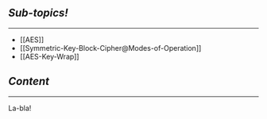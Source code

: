 ## *Sub-topics!*
---
* [[AES]]
* [[Symmetric-Key-Block-Cipher@Modes-of-Operation]]
* [[AES-Key-Wrap]]
## *Content*
---
La-bla!